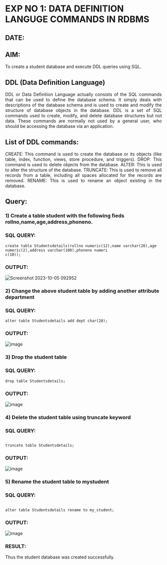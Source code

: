 
# EXP NO 1: DATA DEFINITION LANGUGE COMMANDS IN RDBMS
## DATE:

## AIM:
To create a student database and execute DDL queries using SQL.


## DDL (Data Definition Language)
<div align="justify">
DDL or Data Definition Language actually consists of the SQL commands that can be used to define the database schema. It simply deals with descriptions of the database schema and is used to create and modify the structure of database objects in the database. DDL is a set of SQL commands used to create, modify, and delete database structures but not data. These commands are normally not used by a general user, who should be accessing the database via an application.
</div>
 
## List of DDL commands: 
<div align="justify">
CREATE: This command is used to create the database or its objects (like table, index, function, views, store procedure, and triggers).
DROP: This command is used to delete objects from the database.
ALTER: This is used to alter the structure of the database.
TRUNCATE: This is used to remove all records from a table, including all spaces allocated for the records are removed.
RENAME: This is used to rename an object existing in the database.
</div>

## Query:
### 1) Create a table student with the following fieds rollno,name,age,address,phoneno.

### SQL QUERY: 
```
create table Studentsdetails(rollno numeric(12),name varchar(20),age numeric(2),address varchar(100),phoneno numeri
c(10));

```



### OUTPUT:
![Screenshot 2023-10-05 092952](https://github.com/svarsha220/F2_DBMS/assets/127709117/14a75313-294a-412c-b3ad-b110011f4b31)




### 2) Change the above student table by adding another attribute department

### SQL QUERY: 
```
alter table Studentsdetails add dept char(20);

```
### OUTPUT:
![image](https://github.com/svarsha220/F2_DBMS/assets/127709117/1f3b72df-689b-4d78-bca3-282249b7a6e7)

### 3) Drop the student table


### SQL QUERY: 
 ```
 drop table Studentsdetails;

```


### OUTPUT:

![image](https://github.com/svarsha220/F2_DBMS/assets/127709117/e9564909-6a5b-44c2-a962-ba56c8543a06)


### 4) Delete the student table using truncate keyword

### SQL QUERY: 

```

truncate table Studentsdetails;

```
### OUTPUT:
![image](https://github.com/svarsha220/F2_DBMS/assets/127709117/ba542667-115c-4bac-bbd7-df8d67a105a1)





### 5) Rename the student table to mystudent

### SQL QUERY: 
```

alter table Studentsdetails rename to my_student;

```

### OUTPUT:
![image](https://github.com/svarsha220/F2_DBMS/assets/127709117/e1601106-6f71-42e3-abff-5865050abb55)

### RESULT:
Thus the student database was created successfully.
